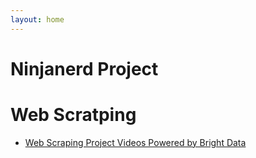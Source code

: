 ```yaml
---
layout: home
---
```


# Ninjanerd Project

# Web Scratping
- [Web Scraping Project Videos Powered by Bright Data](https://brightdata.com/discovery-zone?gspk=bm9haGthbHNvbjU1MQ&gsxid=lhiNSwqUmCxn&utm_source=affiliates&utm_campaign=bm9haGthbHNvbjU1MQ)